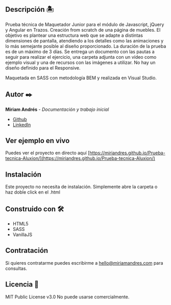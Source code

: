 ## Descripción 🏝

Prueba técnica de Maquetador Junior para el módulo de Javascript, jQuery y Angular en Trazos. Creación from scratch de una página de muebles. El objetivo es plantear una estructura web que se adapte a distintas dimensiones de pantalla, atendiendo a los detalles como las animaciones y lo más semejante posible al diseño proporcionado. La duración de la prueba es de un máximo de 3 días. Se entrega un documento con las pautas a seguir para realizar el ejercicio, una carpeta adjunta con un vídeo como ejemplo visual y una de recursos con las imágenes a utilizar. No hay un diseño definido para el Responsive.

Maquetada en SASS con metodología BEM y realizada en Visual Studio. 

## Autor ✒️
**Miriam Andrés** - *Documentación y trabajo inicial*
* [Github](https://github.com/miriandres)
* [LinkedIn](www.linkedin.com/in/miriamandresdev)

## Ver ejemplo en vivo 
Puedes ver el proyecto en directo aquí [https://miriandres.github.io/Prueba-tecnica-Aluxion/](https://miriandres.github.io/Prueba-tecnica-Aluxion/)

## Instalación 
Este proyecto no necesita de instalación. Simplemente abre la carpeta o haz doble click en el .html

## Construido con 🛠️
* HTML5
* SASS
* VanillaJS
  
## Contratación
Si quieres contratarme puedes escribirme a hello@miriamandres.com para consultas.

## Licencia 📄
MIT Public License v3.0
No puede usarse comercialmente.
